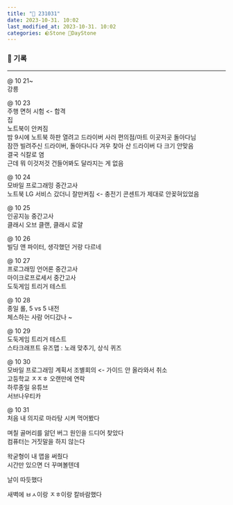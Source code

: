 ```yaml
---
title: "🌱 231031"
date: 2023-10-31. 10:02
last_modified_at: 2023-10-31. 10:02
categories: 🪨Stone 🌱DayStone
---
```


### 🗿 기록

---

@ 10 21~  
강릉  

@ 10 23  
주행 면허 시험 \<- 합격  
집  
노트북이 안켜짐  
밤 9시에 노트북 하판 열려고 드라이버 사러 편의점/마트 이곳저곳 돌아다님  
잠깐 빌려주신 드라이버, 돌아다니다 겨우 찾아 산 드라이버 다 크기 안맞음  
결국 식칼로 염  
근데 뭐 이것저것 건들어봐도 달라지는 게 없음  

@ 10 24  
모바일 프로그래밍 중간고사  
노트북 LG 서비스 갔더니 잘만켜짐 \<- 충전기 콘센트가 제대로 안꽂혀있었음  

@ 10 25  
인공지능 중간고사  
클래시 오브 클랜, 클래시 로얄  

@ 10 26  
빌딩 앤 파이터, 생각했던 거랑 다르네  

@ 10 27  
프로그래밍 언어론 중간고사  
마이크로프로세서 중간고사  
도둑게임 트리거 테스트  

@ 10 28  
종일 롤, 5 vs 5 내전  
체스하는 사람 어디갔나 ~  

@ 10 29  
도둑게임 트리거 테스트  
스타크래프트 유즈맵 : 노래 맞추기, 상식 퀴즈  

@ 10 30  
모바일 프로그래밍 계획서 조별회의 \<- 가이드 안 올라와서 취소  
고등학교 ㅈㅈㅎ 오랜만에 연락  
하루종일 유튜브  
서브나우티카  

@ 10 31  
처음 내 의지로 마라탕 시켜 먹어봤다  

며칠 골머리를 앓던 버그 원인을 드디어 찾았다  
컴퓨터는 거짓말을 하지 않는다  

왁굳형이 내 맵을 써줬다  
시간만 있으면 더 꾸며볼텐데  

날이 따듯했다  

새벽에 ㅂㅅ이랑 ㅈㅎ이랑 칼바람했다  
